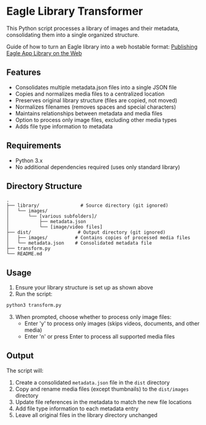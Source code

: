 # Eagle Library Transformer

This Python script processes a library of images and their metadata, consolidating them into a single organized structure.

Guide of how to turn an Eagle library into a web hostable format: [Publishing Eagle App Library on the Web](https://ivomynttinen.com/blog/publishing-eagle-app-library-on-the-web-part-1/)

## Features

- Consolidates multiple metadata.json files into a single JSON file
- Copies and normalizes media files to a centralized location
- Preserves original library structure (files are copied, not moved)
- Normalizes filenames (removes spaces and special characters)
- Maintains relationships between metadata and media files
- Option to process only image files, excluding other media types
- Adds file type information to metadata

## Requirements

- Python 3.x
- No additional dependencies required (uses only standard library)

## Directory Structure

```
.
├── library/               # Source directory (git ignored)
│   └── images/
│       └── [various subfolders]/
│           ├── metadata.json
│           └── [image/video files]
├── dist/                 # Output directory (git ignored)
│   ├── images/          # Contains copies of processed media files
│   └── metadata.json    # Consolidated metadata file
├── transform.py
└── README.md
```

## Usage

1. Ensure your library structure is set up as shown above
2. Run the script:

```bash
python3 transform.py
```

3. When prompted, choose whether to process only image files:
   - Enter 'y' to process only images (skips videos, documents, and other media)
   - Enter 'n' or press Enter to process all supported media files

## Output

The script will:
1. Create a consolidated `metadata.json` file in the `dist` directory
2. Copy and rename media files (except thumbnails) to the `dist/images` directory
3. Update file references in the metadata to match the new file locations
4. Add file type information to each metadata entry
5. Leave all original files in the library directory unchanged
